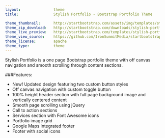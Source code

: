 ```yaml
---
layout:               theme
title:                Stylish Portfolio - Bootstrap Portfolio Theme

theme_thumbnail:      http://startbootstrap.com/assets/img/templates/stylish-portfolio.jpg
theme_zip_download:   http://startbootstrap.com/downloads/stylish-portfolio.zip
theme_live_preview:   http://startbootstrap.com/templates/stylish-portfolio/
theme_view_source:    https://github.com/IronSummitMedia/startbootstrap/tree/gh-pages/templates/stylish-portfolio
theme_license:        apache
theme_type:           theme
---
```


Stylish Portfolio is a one page Bootstrap portfolio theme with off canvas navigation and smooth scrolling through content sections.

###Features:

* New! Updated design featuring two custom button styles
* Off canvas navigation with custom toggle button
* 100% height header section with full page background image and vertically centered content
* Smooth page scrolling using jQuery
* Call to action sections
* Services section with Font Awesome icons
* Portfolio image grid
* Google Maps integrated footer
* Footer with social icons